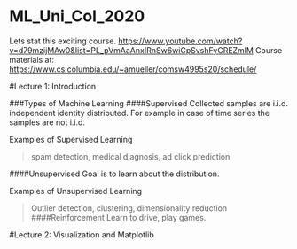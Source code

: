 # ML_Uni_Col_2020

Lets stat this exciting course.
https://www.youtube.com/watch?v=d79mzijMAw0&list=PL_pVmAaAnxIRnSw6wiCpSvshFyCREZmlM
Course materials at: https://www.cs.columbia.edu/~amueller/comsw4995s20/schedule/

#Lecture 1: Introduction

###Types of Machine Learning
####Supervised
Collected samples are i.i.d. independent identity distributed.
For example in case of time series the samples are not i.i.d.

Examples of Supervised Learning

> spam detection, medical diagnosis, ad click prediction

####Unsupervised
Goal is to learn about the distribution.

Examples of Unsupervised Learning

>Outlier detection, clustering, dimensionality reduction
####Reinforcement
Learn to drive, play games.

#Lecture 2: Visualization and Matplotlib

